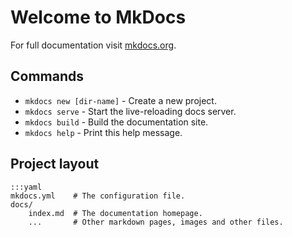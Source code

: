 # Welcome to MkDocs

For full documentation visit [mkdocs.org](http://mkdocs.org).

## Commands

* `mkdocs new [dir-name]` - Create a new project.
* `mkdocs serve` - Start the live-reloading docs server.
* `mkdocs build` - Build the documentation site.
* `mkdocs help` - Print this help message.

## Project layout
    
    :::yaml
    mkdocs.yml    # The configuration file.
    docs/
        index.md  # The documentation homepage.
        ...       # Other markdown pages, images and other files.
